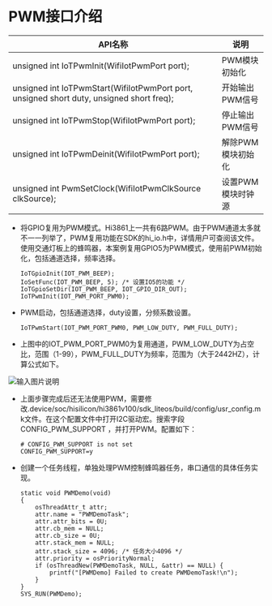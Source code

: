 # PWM接口介绍
| API名称                                                      | 说明              |
| ------------------------------------------------------------ | ----------------- |
| unsigned int IoTPwmInit(WifiIotPwmPort port);                   | PWM模块初始化     |
| unsigned int IoTPwmStart(WifiIotPwmPort port, unsigned short duty, unsigned short freq); | 开始输出PWM信号   |
| unsigned int IoTPwmStop(WifiIotPwmPort port);                   | 停止输出PWM信号   |
| unsigned int IoTPwmDeinit(WifiIotPwmPort port);                 | 解除PWM模块初始化 |
| unsigned int PwmSetClock(WifiIotPwmClkSource clkSource);     | 设置PWM模块时钟源 |
-   将GPIO复用为PWM模式。Hi3861上一共有6路PWM。由于PWM通道太多就不一一列举了，PWM复用功能在SDK的hi_io.h中，详情用户可查阅该文件。使用交通灯板上的蜂鸣器，本案例复用GPIO5为PWM模式，使用前PWM初始化，包括通道选择，频率选择。
    ```
    IoTGpioInit(IOT_PWM_BEEP);
    IoSetFunc(IOT_PWM_BEEP, 5); /* 设置IO5的功能 */
    IoTGpioSetDir(IOT_PWM_BEEP, IOT_GPIO_DIR_OUT);
    IoTPwmInit(IOT_PWM_PORT_PWM0);  
    ```

-   PWM启动，包括通道选择，duty设置，分频系数设置。
    ```
    IoTPwmStart(IOT_PWM_PORT_PWM0, PWM_LOW_DUTY, PWM_FULL_DUTY); 
    ```

-   上图中的IOT_PWM_PORT_PWM0为复用通道，PWM_LOW_DUTY为占空比，范围（1-99），PWM_FULL_DUTY为频率，范围为（大于2442HZ），计算公式如下。

![输入图片说明](https://gitee.com/asd1122/tupian/raw/master/%E5%9B%BE%E7%89%87/%E5%9B%BE%E7%89%8779.png)

-   上面步骤完成后还无法使用PWM，需要修改.device/soc/hisilicon/hi3861v100/sdk_liteos/build/config/usr_config.mk文件。在这个配置文件中打开I2C驱动宏。搜索字段CONFIG_PWM_SUPPORT ，并打开PWM。配置如下：
    ```
    # CONFIG_PWM_SUPPORT is not set
    CONFIG_PWM_SUPPORT=y
    ```

-   创建一个任务线程，单独处理PWM控制蜂鸣器任务，串口通信的具体任务实现。
    ```
    static void PWMDemo(void)
    {
        osThreadAttr_t attr;
        attr.name = "PWMDemoTask";
        attr.attr_bits = 0U;
        attr.cb_mem = NULL;
        attr.cb_size = 0U;
        attr.stack_mem = NULL;
        attr.stack_size = 4096; /* 任务大小4096 */
        attr.priority = osPriorityNormal;
        if (osThreadNew(PWMDemoTask, NULL, &attr) == NULL) {
            printf("[PWMDemo] Failed to create PWMDemoTask!\n");
        }
    }
    SYS_RUN(PWMDemo);
    ```
